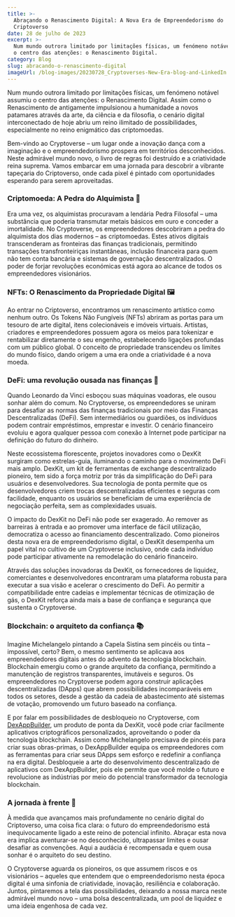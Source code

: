 ```yaml
---
title: >-
  Abraçando o Renascimento Digital: A Nova Era de Empreendedorismo do
  Criptoverso
date: 28 de julho de 2023
excerpt: >-
  Num mundo outrora limitado por limitações físicas, um fenómeno notável assumiu
  o centro das atenções: o Renascimento Digital.
category: Blog
slug: abracando-o-renascimento-digital
imageUrl: /blog-images/20230728_Cryptoverses-New-Era-blog-and-LinkedIn.png
---
```

Num mundo outrora limitado por limitações físicas, um fenómeno notável assumiu o centro das atenções: o Renascimento Digital. Assim como o Renascimento de antigamente impulsionou a humanidade a novos patamares através da arte, da ciência e da filosofia, o cenário digital interconectado de hoje abriu um reino ilimitado de possibilidades, especialmente no reino enigmático das criptomoedas.

Bem-vindo ao Cryptoverse – um lugar onde a inovação dança com a imaginação e o empreendedorismo prospera em territórios desconhecidos. Neste admirável mundo novo, o livro de regras foi destruído e a criatividade reina suprema. Vamos embarcar em uma jornada para descobrir a vibrante tapeçaria do Criptoverso, onde cada pixel é pintado com oportunidades esperando para serem aproveitadas.

### Criptomoeda: A Pedra do Alquimista 💎

Era uma vez, os alquimistas procuravam a lendária Pedra Filosofal – uma substância que poderia transmutar metais básicos em ouro e conceder a imortalidade. No Cryptoverse, os empreendedores descobriram a pedra do alquimista dos dias modernos – as criptomoedas. Estes ativos digitais transcenderam as fronteiras das finanças tradicionais, permitindo transações transfronteiriças instantâneas, inclusão financeira para quem não tem conta bancária e sistemas de governação descentralizados. O poder de forjar revoluções económicas está agora ao alcance de todos os empreendedores visionários.

### NFTs: O Renascimento da Propriedade Digital 🖼️

Ao entrar no Criptoverso, encontramos um renascimento artístico como nenhum outro. Os Tokens Não Fungíveis (NFTs) abriram as portas para um tesouro de arte digital, itens colecionáveis ​​e imóveis virtuais. Artistas, criadores e empreendedores possuem agora os meios para tokenizar e rentabilizar diretamente o seu engenho, estabelecendo ligações profundas com um público global. O conceito de propriedade transcendeu os limites do mundo físico, dando origem a uma era onde a criatividade é a nova moeda.

### DeFi: uma revolução ousada nas finanças 🏦

Quando Leonardo da Vinci esboçou suas máquinas voadoras, ele ousou sonhar além do comum. No Cryptoverse, os empreendedores se uniram para desafiar as normas das finanças tradicionais por meio das Finanças Descentralizadas (DeFi). Sem intermediários ou guardiões, os indivíduos podem contrair empréstimos, emprestar e investir. O cenário financeiro evoluiu e agora qualquer pessoa com conexão à Internet pode participar na definição do futuro do dinheiro.

Neste ecossistema florescente, projetos inovadores como o DexKit surgiram como estrelas-guia, iluminando o caminho para o movimento DeFi mais amplo. DexKit, um kit de ferramentas de exchange descentralizado pioneiro, tem sido a força motriz por trás da simplificação do DeFi para usuários e desenvolvedores. Sua tecnologia de ponta permite que os desenvolvedores criem trocas descentralizadas eficientes e seguras com facilidade, enquanto os usuários se beneficiam de uma experiência de negociação perfeita, sem as complexidades usuais.

O impacto do DexKit no DeFi não pode ser exagerado. Ao remover as barreiras à entrada e ao promover uma interface de fácil utilização, democratiza o acesso ao financiamento descentralizado. Como pioneiros desta nova era de empreendedorismo digital, o DexKit desempenha um papel vital no cultivo de um Cryptoverse inclusivo, onde cada indivíduo pode participar ativamente na remodelação do cenário financeiro.

Através das soluções inovadoras da DexKit, os fornecedores de liquidez, comerciantes e desenvolvedores encontraram uma plataforma robusta para executar a sua visão e acelerar o crescimento do DeFi. Ao permitir a compatibilidade entre cadeias e implementar técnicas de otimização de gás, o DexKit reforça ainda mais a base de confiança e segurança que sustenta o Cryptoverse.

### Blockchain: o arquiteto da confiança 📚

Imagine Michelangelo pintando a Capela Sistina sem pincéis ou tinta – impossível, certo? Bem, o mesmo sentimento se aplicava aos empreendedores digitais antes do advento da tecnologia blockchain. Blockchain emergiu como o grande arquiteto da confiança, permitindo a manutenção de registros transparentes, imutáveis e seguros. Os empreendedores no Cryptoverse podem agora construir aplicações descentralizadas (DApps) que abrem possibilidades incomparáveis em todos os setores, desde a gestão da cadeia de abastecimento até sistemas de votação, promovendo um futuro baseado na confiança.

E por falar em possibilidades de desbloqueio no Cryptoverse, com [DexAppBuilder](https://dexappbuilder.dexkit.com), um produto de ponta da DexKit, você pode criar facilmente aplicativos criptográficos personalizados, aproveitando o poder da tecnologia blockchain. Assim como Michelangelo precisava de pincéis para criar suas obras-primas, o DexAppBuilder equipa os empreendedores com as ferramentas para criar seus DApps sem esforço e redefinir a confiança na era digital. Desbloqueie a arte do desenvolvimento descentralizado de aplicativos com DexAppBuilder, pois ele permite que você molde o futuro e revolucione as indústrias por meio do potencial transformador da tecnologia blockchain.

### A jornada à frente 👊

À medida que avançamos mais profundamente no cenário digital do Criptoverso, uma coisa fica clara: o futuro do empreendedorismo está inequivocamente ligado a este reino de potencial infinito. Abraçar esta nova era implica aventurar-se no desconhecido, ultrapassar limites e ousar desafiar as convenções. Aqui a audácia é recompensada e quem ousa sonhar é o arquiteto do seu destino.

O Cryptoverse aguarda os pioneiros, os que assumem riscos e os visionários – aqueles que entendem que o empreendedorismo nesta época digital é uma sinfonia de criatividade, inovação, resiliência e colaboração. Juntos, pintaremos a tela das possibilidades, deixando a nossa marca neste admirável mundo novo – uma bolsa descentralizada, um pool de liquidez e uma ideia engenhosa de cada vez.
